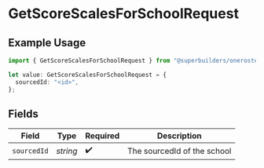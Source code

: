 # GetScoreScalesForSchoolRequest

## Example Usage

```typescript
import { GetScoreScalesForSchoolRequest } from "@superbuilders/oneroster/models/operations";

let value: GetScoreScalesForSchoolRequest = {
  sourcedId: "<id>",
};
```

## Fields

| Field                       | Type                        | Required                    | Description                 |
| --------------------------- | --------------------------- | --------------------------- | --------------------------- |
| `sourcedId`                 | *string*                    | :heavy_check_mark:          | The sourcedId of the school |